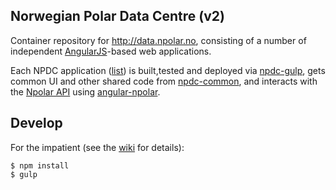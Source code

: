 ## Norwegian Polar Data Centre (v2)

Container repository for http://data.npolar.no, consisting of a number of independent [AngularJS](https://github.com/angular/angular.js)-based web applications.

Each NPDC application ([list](https://github.com/npolar?utf8=%E2%9C%93&query=npdc)) is built,tested and deployed via [npdc-gulp](https://github.com/npolar/npdc-gulp),
gets common UI and other shared code from [npdc-common](https://github.com/npolar/npdc-common), and interacts with the [Npolar API](https://api.npolar.no) using [angular-npolar](https://github.com/npolar/angular-npolar).

## Develop

For the impatient (see the [wiki](https://github.com/npolar/npdc/wiki) for details):

```
$ npm install
$ gulp
```